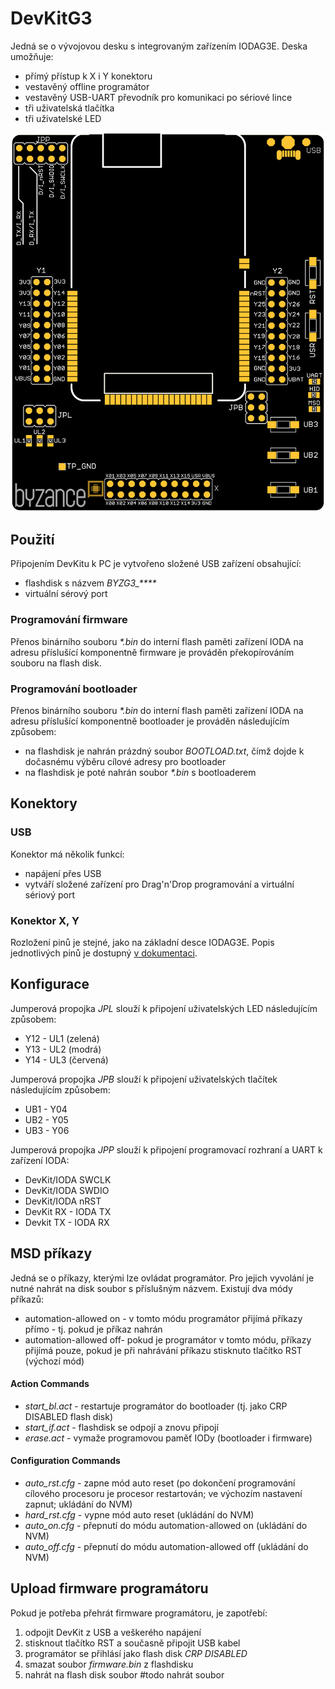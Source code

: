 # DevKitG3

Jedná se o vývojovou desku s integrovaným zařízením IODAG3E. Deska umožňuje:

* přímý přístup k X i Y konektoru
* vestavěný offline programátor
* vestavěný USB-UART převodník pro komunikaci po sériové lince
* tři uživatelská tlačítka
* tři uživatelské LED

![DevKitG3](../../../.gitbook/assets/dkg3.png)

## Použití

Připojením DevKitu k PC je vytvořeno složené USB zařízení obsahující:

* flashdisk s názvem _BYZG3\_\*\*\*\*_
* virtuální sérový port

### Programování firmware

Přenos binárního souboru _\*.bin_ do interní flash paměti zařízení IODA na adresu příslušící komponentně firmware je prováděn překopírováním souboru na flash disk.

### Programování bootloader

Přenos binárního souboru _\*.bin_ do interní flash paměti zařízení IODA na adresu příslušící komponentně bootloader je prováděn následujícím způsobem:

* na flashdisk je nahrán prázdný soubor _BOOTLOAD.txt_, čímž dojde k dočasnému výběru cílové adresy pro bootloader
* na flashdisk je poté nahrán soubor _\*.bin_ s bootloaderem

## Konektory

### USB

Konektor má několik funkcí:

* napájení přes USB
* vytváří složené zařízení pro Drag'n'Drop programování a virtuální sériový port

### Konektor X, Y

Rozložení pinů je stejné, jako na základní desce IODAG3E. Popis jednotlivých pinů je dostupný [v dokumentaci](../zakladni-jednotky/iodag3e/konektor-x-a-y.md).

## Konfigurace

Jumperová propojka _JPL_ slouží k připojení uživatelských LED následujícím způsobem:

* Y12 - UL1 \(zelená\)
* Y13 - UL2 \(modrá\)
* Y14 - UL3 \(červená\)

Jumperová propojka _JPB_ slouží k připojení uživatelských tlačítek následujícím způsobem:

* UB1 - Y04
* UB2 - Y05
* UB3 - Y06

Jumperová propojka _JPP_ slouží k připojení programovací rozhraní a UART k zařízení IODA:

* DevKit/IODA SWCLK
* DevKit/IODA SWDIO
* DevKit/IODA nRST
* DevKit RX - IODA TX
* Devkit TX - IODA RX

## MSD příkazy

Jedná se o příkazy, kterými lze ovládat programátor. Pro jejich vyvolání je nutné nahrát na disk soubor s příslušným názvem. Existují dva módy příkazů:

* automation-allowed on - v tomto módu programátor přijímá příkazy přímo - tj. pokud je příkaz nahrán
* automation-allowed off- pokud je programátor v tomto módu, příkazy přijímá pouze, pokud je při nahrávání příkazu stisknuto tlačítko RST \(výchozí mód\)

#### Action Commands

* _start\_bl.act_ - restartuje programátor do bootloader \(tj. jako CRP DISABLED flash disk\)
* _start\_if.act_ - flashdisk se odpojí a znovu připojí
* _erase.act_ - vymaže programovou paměť IODy \(bootloader i firmware\)

#### Configuration Commands

* _auto\_rst.cfg_ - zapne mód auto reset \(po dokončení programování cílového procesoru je procesor restartován; ve výchozím nastavení zapnut; ukládání do NVM\)
* _hard\_rst.cfg_ - vypne mód auto reset  \(ukládání do NVM\)
* _auto\_on.cfg_ - přepnutí do módu automation-allowed on \(ukládání do NVM\)
* _auto\_off.cfg_ - přepnutí do módu automation-allowed off \(ukládání do NVM\)

## Upload firmware programátoru 

Pokud je potřeba přehrát firmware programátoru, je zapotřebí:

1. odpojit DevKit z USB a veškerého napájení
2. stisknout tlačítko RST a současně připojit USB kabel
3. programátor se přihlásí jako flash disk _CRP DISABLED_
4. smazat soubor _firmware.bin_ z flashdisku
5. nahrát na flash disk soubor \#todo nahrát soubor

## 

  


